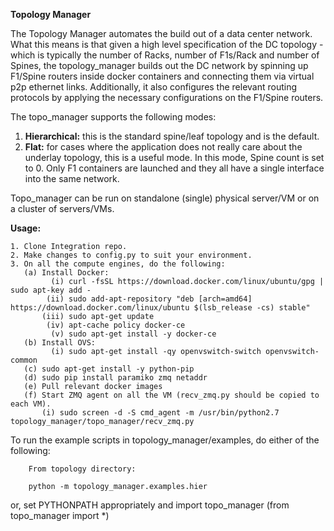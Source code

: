 **Topology Manager**

The Topology Manager automates the build out of a data center network. What this means is that given a high level specification of the DC topology - which is typically the number of Racks, number of F1s/Rack and number of Spines, the topology_manager builds out the DC network by spinning up F1/Spine routers inside docker containers and connecting them via virtual p2p ethernet links. Additionally, it also configures the relevant routing protocols by applying the necessary configurations on the F1/Spine routers.

The topo_manager supports the following modes:

1. **Hierarchical:** this is the standard spine/leaf topology and is the default.
2. **Flat:** for cases where the application does not really care about the underlay topology, this is a useful mode. In this mode, Spine count is set to 0. Only F1 containers are launched and they all have a single interface into the same network.


Topo_manager can be run on standalone (single) physical server/VM or on a cluster of servers/VMs.

**Usage:**

```
1. Clone Integration repo. 
2. Make changes to config.py to suit your environment.
3. On all the compute engines, do the following:
   (a) Install Docker:
         (i) curl -fsSL https://download.docker.com/linux/ubuntu/gpg | sudo apt-key add -
        (ii) sudo add-apt-repository "deb [arch=amd64] https://download.docker.com/linux/ubuntu $(lsb_release -cs) stable"
       (iii) sudo apt-get update
        (iv) apt-cache policy docker-ce
         (v) sudo apt-get install -y docker-ce
   (b) Install OVS:
         (i) sudo apt-get install -qy openvswitch-switch openvswitch-common
   (c) sudo apt-get install -y python-pip
   (d) sudo pip install paramiko zmq netaddr
   (e) Pull relevant docker images
   (f) Start ZMQ agent on all the VM (recv_zmq.py should be copied to each VM).
       (i) sudo screen -d -S cmd_agent -m /usr/bin/python2.7 topology_manager/topo_manager/recv_zmq.py
```
To run the example scripts in topology_manager/examples, do either of the following: 

```
    From topology directory:

    python -m topology_manager.examples.hier
```

or, set PYTHONPATH appropriately and import topo_manager (from topo_manager import *)

